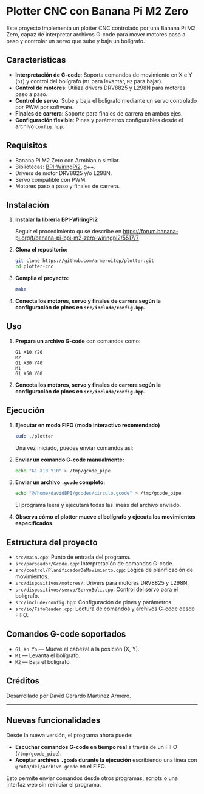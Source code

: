 # Plotter CNC con Banana Pi M2 Zero

Este proyecto implementa un plotter CNC controlado por una Banana Pi M2 Zero, capaz de interpretar archivos G-code para mover motores paso a paso y controlar un servo que sube y baja un bolígrafo.

## Características

- **Interpretación de G-code**: Soporta comandos de movimiento en X e Y (`G1`) y control del bolígrafo (`M1` para levantar, `M2` para bajar).
- **Control de motores**: Utiliza drivers DRV8825 y L298N para motores paso a paso.
- **Control de servo**: Sube y baja el bolígrafo mediante un servo controlado por PWM por software.
- **Finales de carrera**: Soporte para finales de carrera en ambos ejes.
- **Configuración flexible**: Pines y parámetros configurables desde el archivo `config.hpp`.

## Requisitos

- Banana Pi M2 Zero con Armbian o similar.
- Bibliotecas: [BPI-WiringPi2](https://github.com/BPI-SINOVOIP/BPI-WiringPi2), g++.
- Drivers de motor DRV8825 y/o L298N.
- Servo compatible con PWM.
- Motores paso a paso y finales de carrera.

## Instalación

1. **Instalar la libreria BPI-WiringPi2**

   Seguir el procedimiento qu se describe en https://forum.banana-pi.org/t/banana-pi-bpi-m2-zero-wiringpi2/5517/7

2. **Clona el repositorio:**
   ```bash
   git clone https://github.com/armeroitop/plotter.git 
   cd plotter-cnc
   ```

3. **Compila el proyecto:**
   ```bash
   make
   ```

4. **Conecta los motores, servo y finales de carrera según la configuración de pines en `src/include/config.hpp`.**

## Uso

1. **Prepara un archivo G-code** con comandos como:
   ```
   G1 X10 Y20
   M2
   G1 X30 Y40
   M1
   G1 X50 Y60
   ```

2. **Conecta los motores, servo y finales de carrera según la configuración de pines en `src/include/config.hpp`.**

## Ejecución
1. **Ejecutar en modo FIFO (modo interactivo recomendado)**

   ```bash
   sudo ./plotter
   ```

   Una vez iniciado, puedes enviar comandos así:

2. **Enviar un comando G-code manualmente:**

   ```bash
   echo "G1 X10 Y10" > /tmp/gcode_pipe
   ```

3. **Enviar un archivo `.gcode` completo:**

   ```bash
   echo "@/home/davidBPI/gcodes/circulo.gcode" > /tmp/gcode_pipe
   ```

    El programa leerá y ejecutará todas las líneas del archivo enviado.

3. **Observa cómo el plotter mueve el bolígrafo y ejecuta los movimientos especificados.**

## Estructura del proyecto

* `src/main.cpp`: Punto de entrada del programa.
* `src/parseador/Gcode.cpp`: Interpretación de comandos G-code.
* `src/control/PlanificadorDeMovimiento.cpp`: Lógica de planificación de movimientos.
* `src/dispositivos/motores/`: Drivers para motores DRV8825 y L298N.
* `src/dispositivos/servo/ServoBoli.cpp`: Control del servo para el bolígrafo.
* `src/include/config.hpp`: Configuración de pines y parámetros.
* `src/io/FifoReader.cpp`: Lectura de comandos y archivos G-code desde FIFO.

## Comandos G-code soportados

- `G1 Xn Yn` — Mueve el cabezal a la posición (X, Y).
- `M1` — Levanta el bolígrafo.
- `M2` — Baja el bolígrafo.

## Créditos

Desarrollado por David Gerardo Martínez Armero.

---





## Nuevas funcionalidades

Desde la nueva versión, el programa ahora puede:

- **Escuchar comandos G-code en tiempo real** a través de un FIFO (`/tmp/gcode_pipe`).
- **Aceptar archivos `.gcode` durante la ejecución** escribiendo una línea con `@ruta/del/archivo.gcode` en el FIFO.

Esto permite enviar comandos desde otros programas, scripts o una interfaz web sin reiniciar el programa.










